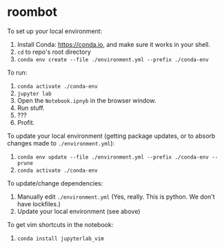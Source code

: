 # roombot

To set up your local environment:
1. Install Conda: https://conda.io, and make sure it works in your shell.
1. `cd` to repo's root directory
1. `conda env create --file ./environment.yml --prefix ./conda-env`


To run:
1. `conda activate ./conda-env`
1. `jupyter lab`
1. Open the `Notebook.ipnyb` in the browser window.
1. Run stuff.
1. ???
1. Profit.

To update your local environment (getting package updates, or to absorb changes made to `./environment.yml`):
1. `conda env update --file ./environment.yml --prefix ./conda-env --prune`
1. `conda activate ./conda-env`


To update/change dependencies:
1. Manually edit `./environment.yml` (Yes, really. This is python. We don't have lockfiles.)
1. Update your local environment (see above)


To get vim shortcuts in the notebook:
1. `conda install jupyterlab_vim`
